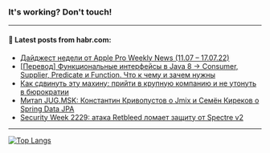### It's working? Don't touch!

---
<!--
#### 🛠️ Technical stack:

![C++](https://img.shields.io/badge/C++-informational?logo=c%2B%2B&style=flat&logoColor=white&color=9C033A)
![Java](https://img.shields.io/badge/Java-informational?logo=java&style=flat&logoColor=white&color=007396)
![Kotlin](https://img.shields.io/badge/Kotlin-informational?logo=Kotlin&style=flat&logoColor=white&color=0095D5)
![JS](https://img.shields.io/badge/JS-informational?logo=javaScript&style=flat&logoColor=black&color=F7Df1E) <br>
![HTML5](https://img.shields.io/badge/HTML5-informational?logo=html5&style=flat&logoColor=white&color=E34F26)
![CSS3](https://img.shields.io/badge/CSS3-informational?logo=css3&style=flat&logoColor=white&color=157286)
![Sass](https://img.shields.io/badge/Saas-informational?logo=sass&style=flat&logoColor=white&color=hotpink)
![PHP](https://img.shields.io/badge/PHP-informational?logo=php&style=flat&logoColor=white&color=777BB4) <br>
![WebPAck](https://img.shields.io/badge/WebPack-informational?logo=webPack&style=flat&logoColor=white&color=FF6F00)
![Bootstrap](https://img.shields.io/badge/Bootstrap-informational?logo=Bootstrap&style=flat&logoColor=white&color=7952B3)
![MySQL](https://img.shields.io/badge/MySQL-informational?logo=MySQL&style=flat&logoColor=white&color=00f) <br>
![NodeJS](https://img.shields.io/badge/NodeJS-informational?logo=node.js&style=flat&logoColor=white&color=43853D)
![Spring](https://img.shields.io/badge/Spring-informational?logo=Spring&style=flat&logoColor=white&color=0A9EDC)
![Angular](https://img.shields.io/badge/Vue-informational?logo=vue.js&style=flat&logoColor=white&color=red)
![Git](https://img.shields.io/badge/Git-informational?logo=git&style=flat&logoColor=white&color=darkorange)

___
-->

#### 💬 Latest posts from habr.com:

<!-- BLOG-POST-LIST:START -->
- [Дайджест недели от Apple Pro Weekly News &lpar;11.07 – 17.07.22&rpar;](https://habr.com/ru/post/677612/?utm_source=habrahabr&utm_medium=rss&utm_campaign=677612)
- [[Перевод] Функциональные интерфейсы в Java 8 → Consumer, Supplier, Predicate и Function. Что к чему и зачем нужны](https://habr.com/ru/post/677610/?utm_source=habrahabr&utm_medium=rss&utm_campaign=677610)
- [Как сдвинуть эту махину: прийти в крупную компанию и не утонуть в бюрократии](https://habr.com/ru/post/677596/?utm_source=habrahabr&utm_medium=rss&utm_campaign=677596)
- [Митап JUG.MSK: Константин Кривопустов о Jmix и Семён Киреков о Spring Data JPA](https://habr.com/ru/post/677326/?utm_source=habrahabr&utm_medium=rss&utm_campaign=677326)
- [Security Week 2229: атака Retbleed ломает защиту от Spectre v2](https://habr.com/ru/post/677026/?utm_source=habrahabr&utm_medium=rss&utm_campaign=677026)
<!-- BLOG-POST-LIST:END -->

---

[![Top Langs](https://github-readme-stats.vercel.app/api/top-langs/?username=zloylis&layout=compact&hide_border=true&theme=dracula)](https://github.com/zloylis)
